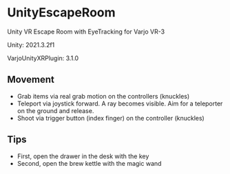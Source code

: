 # UnityEscapeRoom

Unity VR Escape Room with EyeTracking for Varjo VR-3

Unity: 2021.3.2f1

VarjoUnityXRPlugin: 3.1.0

## Movement

* Grab items via real grab motion on the controllers (knuckles)
* Teleport via joystick forward. A ray becomes visible. Aim for a teleporter on the ground and release.
* Shoot via trigger button (index finger) on the controller (knuckles)

## Tips
* First, open the drawer in the desk with the key
* Second, open the brew kettle with the magic wand
